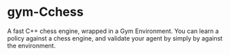 # gym-Cchess
A fast C++ chess engine, wrapped in a Gym Environment. You can learn a policy against a chess engine, and validate your agent by simply by against the environment.
